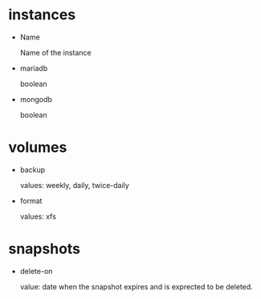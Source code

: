 # instances

* Name

  Name of the instance

* mariadb

  boolean

* mongodb

  boolean

# volumes

* backup

  values: weekly, daily, twice-daily

* format

  values: xfs

# snapshots

* delete-on

  value: date when the snapshot expires and is exprected to be deleted.
